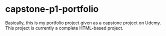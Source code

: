 # capstone-p1-portfolio
Basically, this is my portfolio project given as a capstone project on Udemy. This project is currently a complete HTML-based project.
